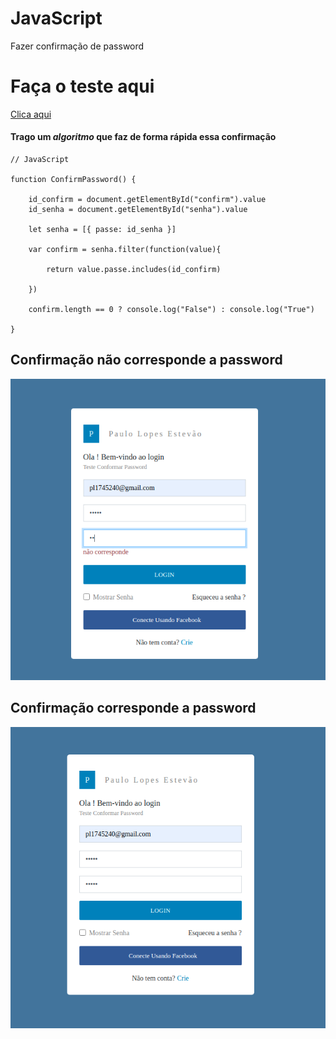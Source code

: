 # JavaScript

Fazer confirmação de password

# Faça o teste aqui
[Clica aqui](https://paulo-lopes-estevao.github.io/Javascript_confirm-password/)

#### Trago um *algoritmo* que faz de forma rápida essa confirmação

``` JS
// JavaScript

function ConfirmPassword() {

    id_confirm = document.getElementById("confirm").value
    id_senha = document.getElementById("senha").value

    let senha = [{ passe: id_senha }]

    var confirm = senha.filter(function(value){

        return value.passe.includes(id_confirm)
    
    })
    
    confirm.length == 0 ? console.log("False") : console.log("True")

}

```

## Confirmação não corresponde a password

![img](img/no.png)

## Confirmação corresponde a password

![img](img/yes.png)